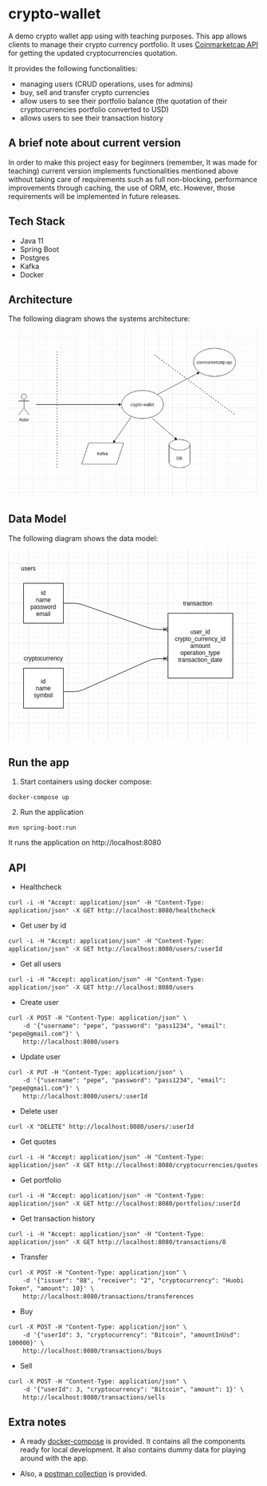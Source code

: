 # crypto-wallet

A demo crypto wallet app using with teaching purposes. This app allows clients to manage their crypto currency portfolio. It uses [Coinmarketcap API](https://coinmarketcap.com/api/) for getting the updated cryptocurrencies quotation.

It provides the following functionalities:

* managing users (CRUD operations, uses for admins)
* buy, sell and transfer crypto currencies
* allow users to see their portfolio balance (the quotation of their cryptocurrencies portfolio converted to USD)
* allows users to see their transaction history

## A brief note about current version

In order to make this project easy for beginners (remember, It was made for teaching) current version implements functionalities mentioned above without taking care of requirements such as full non-blocking, performance improvements through caching, the use of ORM, etc. However, those requirements will be implemented in future releases.

## Tech Stack

* Java 11
* Spring Boot
* Postgres
* Kafka
* Docker

## Architecture

The following diagram shows the systems architecture:

![Alt text](diagrams/cw-architecture.png?raw=true "Architecture") 

## Data Model

The following diagram shows the data model:

![Alt text](diagrams/cw-data-model.png?raw=true "Title") 

## Run the app

1. Start containers using docker compose:

```
docker-compose up
```

2. Run the application

```
mvn spring-boot:run
```

It runs the application on http://localhost:8080

## API

* Healthcheck

```
curl -i -H "Accept: application/json" -H "Content-Type: application/json" -X GET http://localhost:8080/healthcheck
```

* Get user by id

```
curl -i -H "Accept: application/json" -H "Content-Type: application/json" -X GET http://localhost:8080/users/:userId
```

* Get all users

```
curl -i -H "Accept: application/json" -H "Content-Type: application/json" -X GET http://localhost:8080/users
```

* Create user

```
curl -X POST -H "Content-Type: application/json" \
    -d '{"username": "pepe", "password": "pass1234", "email": "pepe@gmail.com"}' \
    http://localhost:8080/users
```

* Update user

```
curl -X PUT -H "Content-Type: application/json" \
    -d '{"username": "pepe", "password": "pass1234", "email": "pepe@gmail.com"}' \
    http://localhost:8080/users/:userId
```

* Delete user

```
curl -X "DELETE" http://localhost:8080/users/:userId
```

* Get quotes

```
curl -i -H "Accept: application/json" -H "Content-Type: application/json" -X GET http://localhost:8080/cryptocurrencies/quotes
```

* Get portfolio

```
curl -i -H "Accept: application/json" -H "Content-Type: application/json" -X GET http://localhost:8080/portfolios/:userId
```

* Get transaction history

```
curl -i -H "Accept: application/json" -H "Content-Type: application/json" -X GET http://localhost:8080/transactions/8
```

* Transfer

```
curl -X POST -H "Content-Type: application/json" \
    -d '{"issuer": "88", "receiver": "2", "cryptocurrency": "Huobi Token", "amount": 10}' \
    http://localhost:8080/transactions/transferences
```

* Buy

```
curl -X POST -H "Content-Type: application/json" \
    -d '{"userId": 3, "cryptocurrency": "Bitcoin", "amountInUsd": 100000}' \
    http://localhost:8080/transactions/buys
```

* Sell

```
curl -X POST -H "Content-Type: application/json" \
    -d '{"userId": 3, "cryptocurrency": "Bitcoin", "amount": 1}' \
    http://localhost:8080/transactions/sells
```

## Extra notes

* A ready [docker-compose](docker-compose.yml) is provided. It contains all the components ready for local development. It also contains dummy data for playing around with the app.

* Also, a [postman collection](postman-collection/crypto.postman_collection.json) is provided.